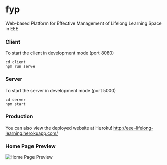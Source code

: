 # fyp
Web-based Platform for Effective Management of Lifelong Learning Space in EEE

### Client
To start the client in development mode (port 8080)
```
cd client
npm run serve
```

### Server
To start the server in development mode (port 5000)
```
cd server
npm start
```

### Production
You can also view the deployed website at Heroku!
http://eee-lifelong-learning.herokuapp.com/

### Home Page Preview
![Home Page Preview](/preview.png)